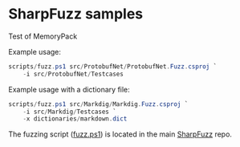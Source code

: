 # SharpFuzz samples

Test of MemoryPack

Example usage:

```powershell
scripts/fuzz.ps1 src/ProtobufNet/ProtobufNet.Fuzz.csproj `
    -i src/ProtobufNet/Testcases
```

Example usage with a dictionary file:

```powershell
scripts/fuzz.ps1 src/Markdig/Markdig.Fuzz.csproj `
    -i src/Markdig/Testcases `
    -x dictionaries/markdown.dict
```

The fuzzing script ([fuzz.ps1](https://github.com/Metalnem/sharpfuzz/raw/master/scripts/fuzz.ps1))
is located in the main [SharpFuzz](https://github.com/Metalnem/sharpfuzz) repo.
